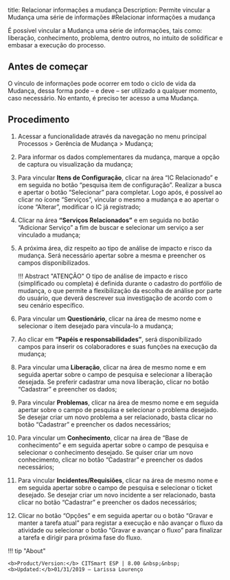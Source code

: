 title: Relacionar informações a mudança
Description: Permite vincular a Mudança uma série de informações
#Relacionar informações a mudança 

É possível vincular a Mudança uma série de informações, tais como: liberação, conhecimento, problema, dentro outros, no intuito de solidificar e embasar a execução do processo.

Antes de começar
----------------

O vínculo de informações pode ocorrer em todo o ciclo de vida da Mudança, dessa
forma pode – e deve – ser utilizado a qualquer momento, caso necessário. No
entanto, é preciso ter acesso a uma Mudança.

Procedimento 
-------------

1.  Acessar a funcionalidade através da navegação no menu principal Processos \>
    Gerência de Mudança \> Mudança;

2.  Para informar os dados complementares da mudança, marque a opção de captura
    ou visualização da mudança;

3.  Para vincular **Itens de Configuração**, clicar na área “IC Relacionado” e em
    seguida no botão “pesquisa item de configuração”. Realizar a busca e apertar
    o botão “Selecionar” para completar. Logo após, é possível ao clicar no
    ícone “Serviços”, vincular o mesmo a mudança e ao apertar o ícone “Alterar”,
    modificar o IC já registrado;

4.  Clicar na área **“Serviços Relacionados”** e em seguida no botão “Adicionar
    Serviço” a fim de buscar e selecionar um serviço a ser vinculado a mudança;

5.  A próxima área, diz respeito ao tipo de análise de impacto e risco da
    mudança. Será necessário apertar sobre a mesma e preencher os campos
    disponibilizados.

    !!! Abstract "ATENÇÃO"
        O tipo de análise de impacto e risco (simplificado ou completa) é definida
        durante o cadastro do portfólio de mudança, o que permite a flexibilização
        da escolha de análise por parte do usuário, que deverá descrever sua
        investigação de acordo com o seu cenário específico.

6.  Para vincular um **Questionário**, clicar na área de mesmo nome e selecionar o
    item desejado para vincula-lo a mudança;

7.  Ao clicar em **“Papéis e responsabilidades”**, será disponibilizado campos para
    inserir os colaboradores e suas funções na execução da mudança;

8.  Para vincular uma **Liberação**, clicar na área de mesmo nome e em seguida
    apertar sobre o campo de pesquisa e selecionar a liberação desejada. Se
    preferir cadastrar uma nova liberação, clicar no botão “Cadastrar” e
    preencher os dados;

9.  Para vincular **Problemas**, clicar na área de mesmo nome e em seguida
    apertar sobre o campo de pesquisa e selecionar o problema desejado. Se
    desejar criar um novo problema a ser relacionado, basta clicar no botão
    “Cadastrar” e preencher os dados necessários;

10.  Para vincular um **Conhecimento**, clicar na área de “Base de conhecimento”
    e em seguida apertar sobre o campo de pesquisa e selecionar o conhecimento
    desejado. Se quiser criar um novo conhecimento, clicar no botão “Cadastrar”
    e preencher os dados necessários;

11.  Para vincular **Incidentes/Requisiões**, clicar na área de mesmo nome e em
    seguida apertar sobre o campo de pesquisa e selecionar o ticket desejado. Se
    desejar criar um novo incidente a ser relacionado, basta clicar no botão
    “Cadastrar” e preencher os dados necessários;

12.  Clicar no botão “Opções” e em seguida apertar ou o botão “Gravar e manter a
    tarefa atual” para registar a execução e não avançar o fluxo da atividade ou
    selecionar o botão “Gravar e avançar o fluxo” para finalizar a tarefa e
    dirigir para próxima fase do fluxo.
    
!!! tip "About"

    <b>Product/Version:</b> CITSmart ESP | 8.00 &nbsp;&nbsp;
    <b>Updated:</b>01/31/2019 – Larissa Lourenço

